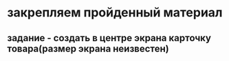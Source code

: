 # закрепляем пройденный материал
## задание - создать в центре экрана карточку товара(размер экрана неизвестен)
